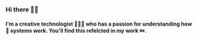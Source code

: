 ### Hi there 👋🏻

#### I'm a creative technologist 👨🏻‍💻 who has a passion for understanding how 🔬 systems work. You'll find this refelcted in my work ✏️.

